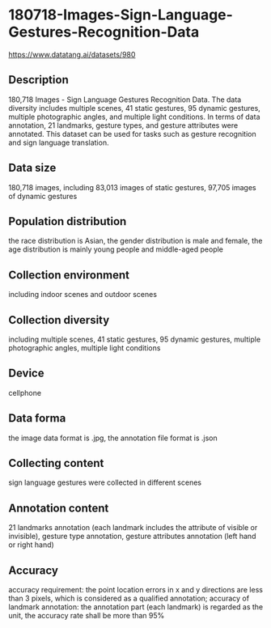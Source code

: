 # 180718-Images-Sign-Language-Gestures-Recognition-Data
https://www.datatang.ai/datasets/980

## Description
180,718 Images - Sign Language Gestures Recognition Data. The data diversity includes multiple scenes, 41 static gestures, 95 dynamic gestures, multiple photographic angles, and multiple light conditions. In terms of data annotation, 21 landmarks, gesture types, and gesture attributes were annotated. This dataset can be used for tasks such as gesture recognition and sign language translation.

## Data size
180,718 images, including 83,013 images of static gestures, 97,705 images of dynamic gestures

## Population distribution
the race distribution is Asian, the gender distribution is male and female, the age distribution is mainly young people and middle-aged people

## Collection environment
including indoor scenes and outdoor scenes

## Collection diversity
including multiple scenes, 41 static gestures, 95 dynamic gestures, multiple photographic angles, multiple light conditions

## Device
cellphone

## Data forma
the image data format is .jpg, the annotation file format is .json

## Collecting content
sign language gestures were collected in different scenes

## Annotation content
21 landmarks annotation (each landmark includes the attribute of visible or invisible), gesture type annotation, gesture attributes annotation (left hand or right hand)

## Accuracy
accuracy requirement: the point location errors in x and y directions are less than 3 pixels, which is considered as a qualified annotation; accuracy of landmark annotation: the annotation part (each landmark) is regarded as the unit, the accuracy rate shall be more than 95%
